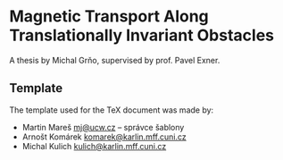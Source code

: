 # Magnetic Transport Along Translationally Invariant Obstacles
A thesis by Michal Grňo, supervised by prof. Pavel Exner.

## Template
The template used for the TeX document was made by:
 * Martin Mareš <mj@ucw.cz> – správce šablony
 * Arnošt Komárek <komarek@karlin.mff.cuni.cz>
 * Michal Kulich <kulich@karlin.mff.cuni.cz>
